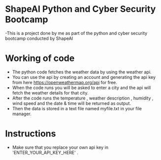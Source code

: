 # ShapeAI Python and Cyber Security Bootcamp


-This is a project done by me as part of the python and cyber security bootcamp conducted by ShapeAI 

# Working of code

- The python code fetches the weather data by using the weather api.
- You can use the api by creating an account and generating the api key from here  https://openweathermap.org/api for free.
- When the code runs you will be asked to enter a city and the api will fetch the weather details for that city.
- After the code runs the temperature , weather description , humidity , wind speed and the date & time will be returned as output.
- Then the data is stored in a text file named myfile.txt in your file manager.


# Instructions
- Make sure that you replace your own api key in  'ENTER_YOUR_API_KEY_HERE' .

